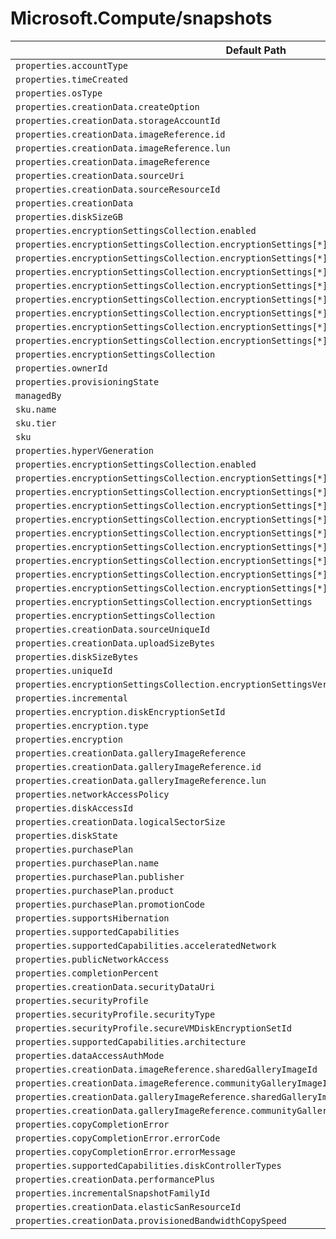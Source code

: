 # Microsoft.Compute/snapshots

| Default Path | Alias |
|---|---|
| `properties.accountType` | `Microsoft.Compute/snapshots/accountType` |
| `properties.timeCreated` | `Microsoft.Compute/snapshots/timeCreated` |
| `properties.osType` | `Microsoft.Compute/snapshots/osType` |
| `properties.creationData.createOption` | `Microsoft.Compute/snapshots/creationData.createOption` |
| `properties.creationData.storageAccountId` | `Microsoft.Compute/snapshots/creationData.storageAccountId` |
| `properties.creationData.imageReference.id` | `Microsoft.Compute/snapshots/creationData.imageReference.id` |
| `properties.creationData.imageReference.lun` | `Microsoft.Compute/snapshots/creationData.imageReference.lun` |
| `properties.creationData.imageReference` | `Microsoft.Compute/snapshots/creationData.imageReference` |
| `properties.creationData.sourceUri` | `Microsoft.Compute/snapshots/creationData.sourceUri` |
| `properties.creationData.sourceResourceId` | `Microsoft.Compute/snapshots/creationData.sourceResourceId` |
| `properties.creationData` | `Microsoft.Compute/snapshots/creationData` |
| `properties.diskSizeGB` | `Microsoft.Compute/snapshots/diskSizeGB` |
| `properties.encryptionSettingsCollection.enabled` | `Microsoft.Compute/snapshots/encryptionSettings.enabled` |
| `properties.encryptionSettingsCollection.encryptionSettings[*].diskEncryptionKey.sourceVault.id` | `Microsoft.Compute/snapshots/encryptionSettings.diskEncryptionKey.sourceVault.id` |
| `properties.encryptionSettingsCollection.encryptionSettings[*].diskEncryptionKey.sourceVault` | `Microsoft.Compute/snapshots/encryptionSettings.diskEncryptionKey.sourceVault` |
| `properties.encryptionSettingsCollection.encryptionSettings[*].diskEncryptionKey.secretUrl` | `Microsoft.Compute/snapshots/encryptionSettings.diskEncryptionKey.secretUrl` |
| `properties.encryptionSettingsCollection.encryptionSettings[*].diskEncryptionKey` | `Microsoft.Compute/snapshots/encryptionSettings.diskEncryptionKey` |
| `properties.encryptionSettingsCollection.encryptionSettings[*].keyEncryptionKey.sourceVault.id` | `Microsoft.Compute/snapshots/encryptionSettings.keyEncryptionKey.sourceVault.id` |
| `properties.encryptionSettingsCollection.encryptionSettings[*].keyEncryptionKey.sourceVault` | `Microsoft.Compute/snapshots/encryptionSettings.keyEncryptionKey.sourceVault` |
| `properties.encryptionSettingsCollection.encryptionSettings[*].keyEncryptionKey.keyUrl` | `Microsoft.Compute/snapshots/encryptionSettings.keyEncryptionKey.keyUrl` |
| `properties.encryptionSettingsCollection.encryptionSettings[*].keyEncryptionKey` | `Microsoft.Compute/snapshots/encryptionSettings.keyEncryptionKey` |
| `properties.encryptionSettingsCollection` | `Microsoft.Compute/snapshots/encryptionSettings` |
| `properties.ownerId` | `Microsoft.Compute/snapshots/ownerId` |
| `properties.provisioningState` | `Microsoft.Compute/snapshots/provisioningState` |
| `managedBy` | `Microsoft.Compute/snapshots/managedBy` |
| `sku.name` | `Microsoft.Compute/snapshots/sku.name` |
| `sku.tier` | `Microsoft.Compute/snapshots/sku.tier` |
| `sku` | `Microsoft.Compute/snapshots/sku` |
| `properties.hyperVGeneration` | `Microsoft.Compute/snapshots/hyperVGeneration` |
| `properties.encryptionSettingsCollection.enabled` | `Microsoft.Compute/snapshots/encryptionSettingsCollection.enabled` |
| `properties.encryptionSettingsCollection.encryptionSettings[*].diskEncryptionKey.sourceVault.id` | `Microsoft.Compute/snapshots/encryptionSettingsCollection.encryptionSettings[*].diskEncryptionKey.sourceVault.id` |
| `properties.encryptionSettingsCollection.encryptionSettings[*].diskEncryptionKey.sourceVault` | `Microsoft.Compute/snapshots/encryptionSettingsCollection.encryptionSettings[*].diskEncryptionKey.sourceVault` |
| `properties.encryptionSettingsCollection.encryptionSettings[*].diskEncryptionKey.secretUrl` | `Microsoft.Compute/snapshots/encryptionSettingsCollection.encryptionSettings[*].diskEncryptionKey.secretUrl` |
| `properties.encryptionSettingsCollection.encryptionSettings[*].diskEncryptionKey` | `Microsoft.Compute/snapshots/encryptionSettingsCollection.encryptionSettings[*].diskEncryptionKey` |
| `properties.encryptionSettingsCollection.encryptionSettings[*].keyEncryptionKey.sourceVault.id` | `Microsoft.Compute/snapshots/encryptionSettingsCollection.encryptionSettings[*].keyEncryptionKey.sourceVault.id` |
| `properties.encryptionSettingsCollection.encryptionSettings[*].keyEncryptionKey.sourceVault` | `Microsoft.Compute/snapshots/encryptionSettingsCollection.encryptionSettings[*].keyEncryptionKey.sourceVault` |
| `properties.encryptionSettingsCollection.encryptionSettings[*].keyEncryptionKey.keyUrl` | `Microsoft.Compute/snapshots/encryptionSettingsCollection.encryptionSettings[*].keyEncryptionKey.keyUrl` |
| `properties.encryptionSettingsCollection.encryptionSettings[*].keyEncryptionKey` | `Microsoft.Compute/snapshots/encryptionSettingsCollection.encryptionSettings[*].keyEncryptionKey` |
| `properties.encryptionSettingsCollection.encryptionSettings[*]` | `Microsoft.Compute/snapshots/encryptionSettingsCollection.encryptionSettings[*]` |
| `properties.encryptionSettingsCollection.encryptionSettings` | `Microsoft.Compute/snapshots/encryptionSettingsCollection.encryptionSettings` |
| `properties.encryptionSettingsCollection` | `Microsoft.Compute/snapshots/encryptionSettingsCollection` |
| `properties.creationData.sourceUniqueId` | `Microsoft.Compute/snapshots/creationData.sourceUniqueId` |
| `properties.creationData.uploadSizeBytes` | `Microsoft.Compute/snapshots/creationData.uploadSizeBytes` |
| `properties.diskSizeBytes` | `Microsoft.Compute/snapshots/diskSizeBytes` |
| `properties.uniqueId` | `Microsoft.Compute/snapshots/uniqueId` |
| `properties.encryptionSettingsCollection.encryptionSettingsVersion` | `Microsoft.Compute/snapshots/encryptionSettingsCollection.encryptionSettingsVersion` |
| `properties.incremental` | `Microsoft.Compute/snapshots/incremental` |
| `properties.encryption.diskEncryptionSetId` | `Microsoft.Compute/snapshots/encryption.diskEncryptionSetId` |
| `properties.encryption.type` | `Microsoft.Compute/snapshots/encryption.type` |
| `properties.encryption` | `Microsoft.Compute/snapshots/encryption` |
| `properties.creationData.galleryImageReference` | `Microsoft.Compute/snapshots/creationData.galleryImageReference` |
| `properties.creationData.galleryImageReference.id` | `Microsoft.Compute/snapshots/creationData.galleryImageReference.id` |
| `properties.creationData.galleryImageReference.lun` | `Microsoft.Compute/snapshots/creationData.galleryImageReference.lun` |
| `properties.networkAccessPolicy` | `Microsoft.Compute/snapshots/networkAccessPolicy` |
| `properties.diskAccessId` | `Microsoft.Compute/snapshots/diskAccessId` |
| `properties.creationData.logicalSectorSize` | `Microsoft.Compute/snapshots/creationData.logicalSectorSize` |
| `properties.diskState` | `Microsoft.Compute/snapshots/diskState` |
| `properties.purchasePlan` | `Microsoft.Compute/snapshots/purchasePlan` |
| `properties.purchasePlan.name` | `Microsoft.Compute/snapshots/purchasePlan.name` |
| `properties.purchasePlan.publisher` | `Microsoft.Compute/snapshots/purchasePlan.publisher` |
| `properties.purchasePlan.product` | `Microsoft.Compute/snapshots/purchasePlan.product` |
| `properties.purchasePlan.promotionCode` | `Microsoft.Compute/snapshots/purchasePlan.promotionCode` |
| `properties.supportsHibernation` | `Microsoft.Compute/snapshots/supportsHibernation` |
| `properties.supportedCapabilities` | `Microsoft.Compute/snapshots/supportedCapabilities` |
| `properties.supportedCapabilities.acceleratedNetwork` | `Microsoft.Compute/snapshots/supportedCapabilities.acceleratedNetwork` |
| `properties.publicNetworkAccess` | `Microsoft.Compute/snapshots/publicNetworkAccess` |
| `properties.completionPercent` | `Microsoft.Compute/snapshots/completionPercent` |
| `properties.creationData.securityDataUri` | `Microsoft.Compute/snapshots/creationData.securityDataUri` |
| `properties.securityProfile` | `Microsoft.Compute/snapshots/securityProfile` |
| `properties.securityProfile.securityType` | `Microsoft.Compute/snapshots/securityProfile.securityType` |
| `properties.securityProfile.secureVMDiskEncryptionSetId` | `Microsoft.Compute/snapshots/securityProfile.secureVMDiskEncryptionSetId` |
| `properties.supportedCapabilities.architecture` | `Microsoft.Compute/snapshots/supportedCapabilities.architecture` |
| `properties.dataAccessAuthMode` | `Microsoft.Compute/snapshots/dataAccessAuthMode` |
| `properties.creationData.imageReference.sharedGalleryImageId` | `Microsoft.Compute/snapshots/creationData.imageReference.sharedGalleryImageId` |
| `properties.creationData.imageReference.communityGalleryImageId` | `Microsoft.Compute/snapshots/creationData.imageReference.communityGalleryImageId` |
| `properties.creationData.galleryImageReference.sharedGalleryImageId` | `Microsoft.Compute/snapshots/creationData.galleryImageReference.sharedGalleryImageId` |
| `properties.creationData.galleryImageReference.communityGalleryImageId` | `Microsoft.Compute/snapshots/creationData.galleryImageReference.communityGalleryImageId` |
| `properties.copyCompletionError` | `Microsoft.Compute/snapshots/copyCompletionError` |
| `properties.copyCompletionError.errorCode` | `Microsoft.Compute/snapshots/copyCompletionError.errorCode` |
| `properties.copyCompletionError.errorMessage` | `Microsoft.Compute/snapshots/copyCompletionError.errorMessage` |
| `properties.supportedCapabilities.diskControllerTypes` | `Microsoft.Compute/snapshots/supportedCapabilities.diskControllerTypes` |
| `properties.creationData.performancePlus` | `Microsoft.Compute/snapshots/creationData.performancePlus` |
| `properties.incrementalSnapshotFamilyId` | `Microsoft.Compute/snapshots/incrementalSnapshotFamilyId` |
| `properties.creationData.elasticSanResourceId` | `Microsoft.Compute/snapshots/creationData.elasticSanResourceId` |
| `properties.creationData.provisionedBandwidthCopySpeed` | `Microsoft.Compute/snapshots/creationData.provisionedBandwidthCopySpeed` |

